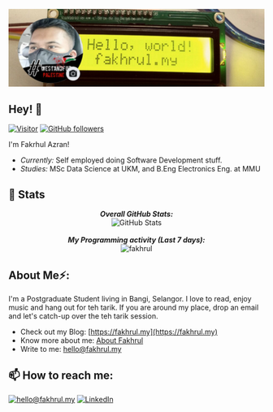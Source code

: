 ![Fakhrul azran Nawi](./banner.png)
<!-- <h2 align='center'>Fakhrul Azran Nawi @ Fakhrul</h2>
<p align='center'><b>Self employed. Passionate on Vision A.I., Deep Learning and Robotics</b></p> -->

<h2>Hey! 👋</h2>

[![Visitor](https://visitor-badge.laobi.icu/badge?page_id=fakhrul.fakhrul.github.io)](https://github.com/fakhrul) [![GitHub followers](https://img.shields.io/github/followers/laxmena.svg?style=social&label=Follow)](https://github.com/fakhrul?tab=followers)

I'm Fakrhul Azran! 
- <i>Currently:</i> Self employed doing Software Development stuff. 
- <i>Studies:</i> MSc Data Science at UKM, and B.Eng Electronics Eng. at MMU


<h2>👀 Stats</h2>

<div>
 
  <p align="center">
  <b><em>Overall GitHub Stats:</em></b> <br/>
    <img src="https://github-readme-streak-stats.herokuapp.com/?user=fakhrul" alt="GitHub Stats" /> <br/><br/>
  <b><em>My Programming activity (Last 7 days):</em></b> <br/>
    <img src="https://github-readme-stats.vercel.app/api/wakatime?username=fakhrul" alt="fakhrul" />
  </p>
</div>

<h2> About Me⚡:</h2>

I'm a Postgraduate Student living in Bangi, Selangor. I love to read, enjoy music and hang out for teh tarik. If you are around my place, drop an email and let's catch-up over the teh tarik session.
 
- Check out my Blog: [https://fakhrul.my](https://fakhrul.my)
- Know more about me: [About Fakhrul](https://fakhrul.my/about)
- Write to me: [hello@fakhrul.my](mailto:hello@fakhrul.my)

<h2>📫 How to reach me:</h2>

<a href="mailto:hello@fakhrul.my">![hello@fakhrul.my](https://img.shields.io/badge/Gmail-D14836?style=for-the-badge&logo=gmail&logoColor=white)</a> <a href="https://www.linkedin.com/in/fakhrul/">![LinkedIn](https://img.shields.io/badge/LinkedIn-0077B5?style=for-the-badge&logo=linkedin&logoColor=white)</a>
